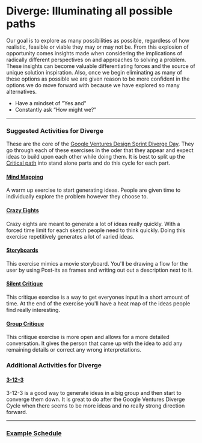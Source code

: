 # Diverge: Illuminating all possible paths

Our goal is to explore as many possibilities as possible, regardless of how
realistic, feasible or viable they may or may not be. From this explosion of
opportunity comes insights made when considering the implications of radically
different perspectives on and approaches to solving a problem. These insights
can become valuable differentiating forces and the source of unique solution
inspiration. Also, once we begin eliminating as many of these options as
possible we are given reason to be more confident in the options we do move
forward with because we have explored so many alternatives.

* Have a mindset of "Yes and"
* Constantly ask “How might we?”

---

### Suggested Activities for Diverge

These are the core of the [Google Ventures Design Sprint Diverge
Day](http://www.gv.com/lib/the-product-design-sprint-divergeday2).
They go through each of these exercises in the oder that they appear
and expect ideas to build upon each other while doing them. It is best to split
up the [Critical path](https://github.com/thoughtbot/design-sprint/blob/master/Exercises/critical-path.md) into 
stand alone parts and do this cycle for each part.

#### [Mind Mapping](https://github.com/thoughtbot/design-sprint/blob/master/Exercises/mind-mapping.md)

A warm up exercise to start generating ideas. People are given time to
individually explore the problem however they choose to.

#### [Crazy Eights](https://github.com/thoughtbot/design-sprint/blob/master/Exercises/crazy-eights.md)

Crazy eights are meant to generate a lot of ideas really quickly. With a forced
time limit for each sketch people need to think quickly. Doing this exercise
repetitively generates a lot of varied  ideas.

#### [Storyboards](https://github.com/thoughtbot/design-sprint/blob/master/Exercises/storyboards.md)

This exercise mimics a movie storyboard. You'll be drawing a flow for the user
by using Post-its as frames and writing out out a description next to it.

#### [Silent Critique](https://github.com/thoughtbot/design-sprint/blob/master/Exercises/silent-critique.md)

This critique exercise is a way to get everyones input in a short amount of
time. At the end of the exercise you'll have a heat map of the ideas people find
really interesting.

#### [Group Critique](https://github.com/thoughtbot/design-sprint/blob/master/Exercises/group-critique.md)

This critique exercise is more open and allows for a more detailed conversation.
It gives the person that came up with the idea to add any remaining details or
correct any wrong interpretations.

### Additional Activities for Diverge

#### [3-12-3](https://github.com/thoughtbot/design-sprint/blob/master/Exercises/3-12-3.md)

3-12-3 is a good way to generate ideas in a big group and then start to converge
them down. It is great to do after the Google Ventures Diverge Cycle when there
seems to be more ideas and no really strong direction forward.

---

### [Example Schedule](thoughtbot/schedules/2-diverge.md)

